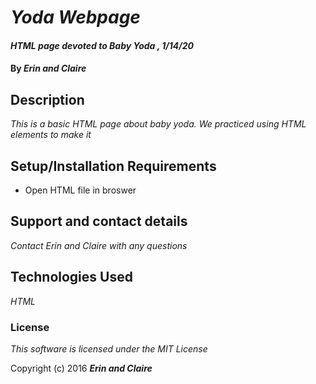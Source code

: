 # _Yoda Webpage_

#### _HTML page devoted to Baby Yoda , 1/14/20_

#### By _**Erin and Claire**_

## Description

_This is a basic HTML page about baby yoda. We practiced using HTML elements to make it_

## Setup/Installation Requirements

* Open HTML file in broswer


## Support and contact details

_Contact Erin and Claire with any questions_

## Technologies Used

_HTML_

### License

*This software is licensed under the MIT License*

Copyright (c) 2016 **_Erin and Claire_**